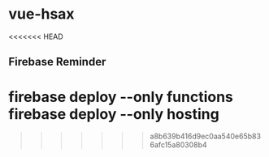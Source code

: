 # vue-hsax
<<<<<<< HEAD



## Firebase Reminder
firebase deploy --only functions
firebase deploy --only hosting
=======
>>>>>>> a8b639b416d9ec0aa540e65b836afc15a80308b4
